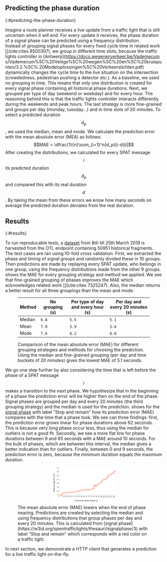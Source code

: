 ## Predicting the phase duration
{:#predicting-the-phase-duration}

Imagine a route planner receives a live update from a traffic light that is still uncertain when it will end. For every update it receives, the phase duration of a signal phase can be predicted using a frequency distribution.  
Instead of grouping signal phases for every fixed cycle time in related work [](cite:cites 8500307), we group in different time slots, because the traffic lights controller in [Antwerp](https://docs.wegenenverkeer.be/Vademecum
s/Vademecum%5C%20Veilige%5C%20wegen%5C%20en%5C%20kruispunten/3.2.%5C%
20Modeloplossingen%5C%20Verkeerslichten.pdf) dynamically changes the cycle time to the live situation on the intersection (crowdedness, pedestrian pushing a detector etc.). As a baseline, we used no grouping in time. This means that only one distribution is created for every signal phase containing all historical phase durations. Next, we grouped per type of day (weekend or weekday) and for every hour. The reasoning behind this is that the traffic lights controller interacts differently during the weekends and peak hours. The last strategy is more fine-grained and groups per day (monday, tuesday...) and in time slots of 20 minutes.
To select a predicted duration $$d_p$$, we used the median, mean and mode. We calculate the prediction error with the mean absolute error (MEA) as follows: 
$$MAE = \dfrac{1}{n}\sum_{i=1}^n|d_p(i)-d(i)|$$
After creating the distributions, we calculated for every SPAT message $$i$$ its predicted duration $$d_p$$ and compared this with its real duration $$d$$. By taking the mean from these errors we know how many seconds on average the predicted duration deviates from the real duration. 

## Results
{:#results}

To run reproducable tests, a [dataset](https://github.com/kridhaen/OpenTrafficLightsData) from 8th till 25th March 2019 is harvested from the OTL endpoint containing 50951 historical fragments. The test cases are ran using 10-fold cross validation. First, we extracted the phase and timing of signal groups and randomly divided these in 10 groups. Then predictions are made by replaying every SPAT update, who belongs in one group, using the frequency distributions made from the other 9 groups.
[](#mae-prediction) shows the MAE for every grouping strategy and method we applied. We see that fine-grained grouping of phases improves the MAE which acknowledges related work [](cite:cites 7325247). Also, the median returns a better result for all three groupings than the mean and mode.

<figure id="mae-prediction" class="table" markdown="1">

| Method                   | No grouping (s) | Per type of day and every hour (s)  | Per day and every 20 minutes (s) |
| ------------------------ |------------|------------------------------------|------------------------------|
| Median                   | <code>6.8</code>        | <code>5.5</code>     							 | <code>5.1</code>      					| 
| Mean               	   | <code>7.0</code>        | <code>5.9</code>       						 | <code>5.6</code>					        |           
| Mode 					   | <code>7.6</code>        | <code>6.2</code>    							 | <code>6.0</code>				        | 

<figcaption markdown="block">
Comparison of the mean absolute error (MAE) for different grouping strategies and methods for choosing the prediction. Using the median and fine-grained grouping (per day and time buckets of 20 minutes) gives the lowest MAE of 5.1 seconds.
</figcaption>
</figure>

We go one step further by also considering the time that is left before the phase of a SPAT message $$i$$ makes a transition to the next phase. We hypothesize that in the beginning of a phase the prediction error will be higher then on the end of the phase.
Signal phases are grouped per day and every 20 minutes (the third grouping strategy) and the median is used for the prediction.
 [](#time-till-transition) shows for the [signal phase](https://w3id.org/opentrafficlights/thesauri/signalphase/3) with label "Stop and remain" how its prediction error (MAE) compares with the time that a phase took. We see can three findings: first, the prediction error grows linear for phase durations above 62 seconds. This is because very long phase occur less, thus using the median for outliers is not a good fit. Secondly, we see a more flat line for phase durations between 9 and 65 seconds with a MAE around 10 seconds. For the bulk of phases, which are between this interval, the median gives a better indication than for outliers. Finally, between 0 and 9 seconds, the prediction error is zero, because the minimum duration equals the maximum duration.

<figure id="time-till-transition">
<center>
<img style="height: auto; width: 50%" src="img/time-till-transition-2.svg">
</center>
<figcaption markdown="block">
The mean absolute error (MAE) lowers when the end of phase nearing. Predictions are created by selecting the median and using frequency distributions that group phases per day and every 20 minutes. This is calculated from [signal phase](https://w3id.org/opentrafficlights/thesauri/signalphase/3) with label "Stop and remain" which corresponds with a red color on a traffic light.
</figcaption>
</figure>

In next section, we demonstrate a HTTP client that generates a prediction for a live traffic light on-the-fly.